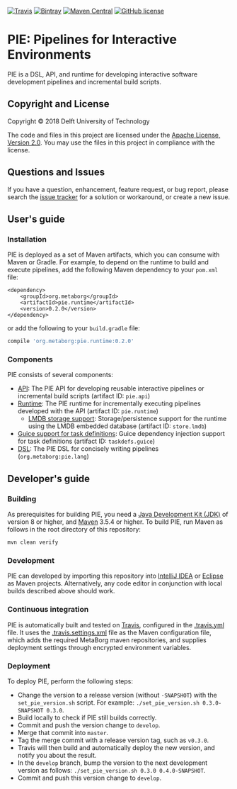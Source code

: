 [![Travis](https://img.shields.io/travis/metaborg/pie.svg)](https://travis-ci.org/metaborg/pie)
[![Bintray](https://api.bintray.com/packages/metaborg/maven/pie/images/download.svg)](https://bintray.com/metaborg/maven/pie/_latestVersion)
[![Maven Central](https://maven-badges.herokuapp.com/maven-central/org.metaborg/pie.runtime/badge.svg)](https://maven-badges.herokuapp.com/maven-central/org.metaborg/pie.runtime)
[![GitHub license](https://img.shields.io/github/license/metaborg/pie.svg)](https://github.com/metaborg/pie/blob/master/LICENSE)

# PIE: Pipelines for Interactive Environments

PIE is a DSL, API, and runtime for developing interactive software development pipelines and incremental build scripts.

## Copyright and License

Copyright © 2018 Delft University of Technology

The code and files in this project are licensed under the [Apache License, Version 2.0](https://www.apache.org/licenses/LICENSE-2.0).
You may use the files in this project in compliance with the license.

## Questions and Issues

If you have a question, enhancement, feature request, or bug report, please search the [issue tracker](https://github.com/Virtlink/commons-configuration2-jackson/issues) for a solution or workaround, or create a new issue.


## User's guide

### Installation

PIE is deployed as a set of Maven artifacts, which you can consume with Maven or Gradle.
For example, to depend on the runtime to build and execute pipelines, add the following Maven dependency to your `pom.xml` file:

```maven-pom
<dependency>
    <groupId>org.metaborg</groupId>
    <artifactId>pie.runtime</artifactId>
    <version>0.2.0</version>
</dependency>
```

or add the following to your `build.gradle` file:

```gradle
compile 'org.metaborg:pie.runtime:0.2.0'
```

### Components

PIE consists of several components:

* [API](api): The PIE API for developing reusable interactive pipelines or incremental build scripts (artifact ID: `pie.api`)
* [Runtime](runtime): The PIE runtime for incrementally executing pipelines developed with the API (artifact ID: `pie.runtime`)
  * [LMDB storage support](store.lmdb): Storage/persistence support for the runtime using the LMDB embedded database (artifact ID: `store.lmdb`)
* [Guice support for task definitions](taskdefs.guice): Guice dependency injection support for task definitions (artifact ID: `taskdefs.guice`)
* [DSL](lang/spec): The PIE DSL for concisely writing pipelines (`org.metaborg:pie.lang`)


## Developer's guide

### Building

As prerequisites for building PIE, you need a [Java Development Kit (JDK)](http://www.oracle.com/technetwork/java/javase/downloads/index.html) of version 8 or higher, and [Maven](https://maven.apache.org/download.cgi) 3.5.4 or higher.
To build PIE, run Maven as follows in the root directory of this repository:

```bash
mvn clean verify
```

### Development

PIE can developed by importing this repository into [IntelliJ IDEA](https://www.jetbrains.com/idea/) or [Eclipse](http://www.eclipse.org/) as Maven projects.
Alternatively, any code editor in conjunction with local builds described above should work.

### Continuous integration

PIE is automatically built and tested on [Travis](https://travis-ci.org/metaborg/pie), configured in the [.travis.yml](.travis.yml) file.
It uses the [.travis.settings.xml](.travis.settings.xml) file as the Maven configuration file, which adds the required MetaBorg maven repositories, and supplies deployment settings through encrypted environment variables.

### Deployment

To deploy PIE, perform the following steps:

* Change the version to a release version (without `-SNAPSHOT`) with the `set_pie_version.sh` script. For example: `./set_pie_version.sh 0.3.0-SNAPSHOT 0.3.0`.
* Build locally to check if PIE still builds correctly.
* Commit and push the version change to `develop`.
* Merge that commit into `master`.
* Tag the merge commit with a release version tag, such as `v0.3.0`.
* Travis will then build and automatically deploy the new version, and notify you about the result.
* In the `develop` branch, bump the version to the next development version as follows: `./set_pie_version.sh 0.3.0 0.4.0-SNAPSHOT`.
* Commit and push this version change to `develop`.
